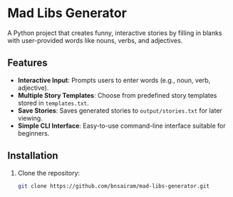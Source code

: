 # Mad Libs Generator

A Python project that creates funny, interactive stories by filling in blanks with user-provided words like nouns, verbs, and adjectives.

## Features
- **Interactive Input**: Prompts users to enter words (e.g., noun, verb, adjective).
- **Multiple Story Templates**: Choose from predefined story templates stored in `templates.txt`.
- **Save Stories**: Saves generated stories to `output/stories.txt` for later viewing.
- **Simple CLI Interface**: Easy-to-use command-line interface suitable for beginners.

## Installation
1. Clone the repository:
   ```bash
   git clone https://github.com/bnsairam/mad-libs-generator.git
